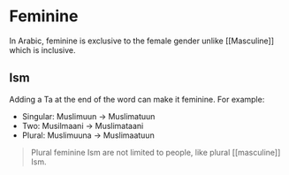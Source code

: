 # Feminine
In Arabic, feminine is exclusive to the female gender unlike [[Masculine]] which is inclusive.

## Ism
Adding a Ta at the end of the word can make it feminine. For example:
- Singular: Muslimuun -> Muslimatuun
- Two: Musilmaani -> Muslimataani
- Plural: Muslimuuna -> Muslimaatuun

> Plural feminine Ism are not limited to people, like plural [[masculine]] Ism.
